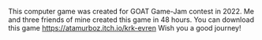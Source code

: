 This computer game was created for GOAT Game-Jam contest in 2022. Me and three friends of mine created this game in 48 hours. 
You can download this game https://atamurboz.itch.io/krk-evren 
Wish you a good journey!
